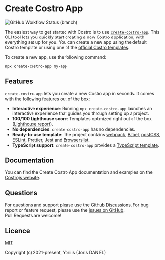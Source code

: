 # Create Costro App

![GitHub Workflow Status (branch)](https://img.shields.io/github/workflow/status/costrojs/create-costro-app/ci/main?style=for-the-badge)

The easiest way to get started with Costro is to use [`create-costro-app`](https://github.com/costrojs/create-costro-app). This CLI tool lets you quickly start creating a new Costro application, with everything set up for you. You can create a new app using the default Costro template or using one of the [official Costro templates](https://costro.js.org/cli#templates).

To create a new app, use the following command:

```bash
npx create-costro-app my-app
```

## Features

`create-costro-app` lets you create a new Costro app in seconds. It comes with the following features out of the box:

- **Interactive experience**: Running `npx create-costro-app` launches an interactive experience that guides you through setting up a project.
- **100/100 Lighthouse score**: Templates optimized right out of the box ([Lighthouse report](https://googlechrome.github.io/lighthouse/viewer?gist=2623d9bb018f1b7bb5fc58adb66d4d69)).
- **No dependencies**: `create-costro-app` has no dependencies.
- **Ready-to-use template**: The project contains [webpack](https://webpack.js.org), [Babel](https://babeljs.io), [postCSS](https://postcss.org), [ESLint](https://eslint.org), [Prettier](https://prettier.io), [Jest](https://jestjs.io) and [Browserslist](https://github.com/browserslist/browserslist).
- **TypeScript support**: `create-costro-app` provides a [TypeScript template](https://github.com/costrojs/costro-templates/tree/main/templates/typescript).

## Documentation

You can find the Create Costro App documentation and examples on the [Costrojs website](https://costro.js.org/cli).

## Questions

For questions and support please use the [GitHub Discussions](https://github.com/costrojs/create-costro-app/discussions). For bug report or feature request, please use the [issues on GitHub](https://github.com/costrojs/create-costro-app/issues).<br />Pull Requests are welcome!

## Licence

[MIT](https://opensource.org/licenses/MIT)

Copyright (c) 2021-present, Yoriiis (Joris DANIEL)

